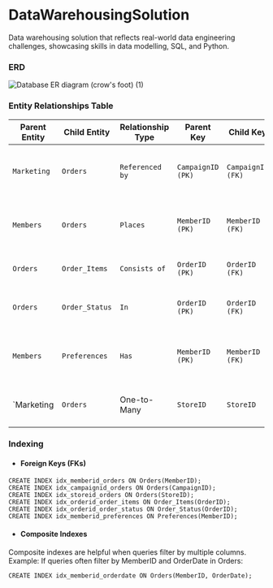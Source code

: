# DataWarehousingSolution
Data warehousing solution that reflects real-world data engineering  challenges, showcasing skills in data modelling, SQL, and Python. 

### ERD
![Database ER diagram (crow's foot) (1)](https://github.com/user-attachments/assets/5d69497d-119d-4d7d-a437-473009f0cacc)


### Entity Relationships Table

| **Parent Entity** | **Child Entity**  | **Relationship Type** | **Parent Key**     | **Child Key**     | **Cardinality**                 |
|--------------------|-------------------|------------------------|--------------------|-------------------|----------------------------------|
| `Marketing`        | `Orders`         | `Referenced by`        | `CampaignID (PK)`  | `CampaignID (FK)` | One Campaign → Many Orders (1:∞)|
| `Members`          | `Orders`         | `Places`               | `MemberID (PK)`    | `MemberID (FK)`   | One Member → Many Orders (1:∞)  |
| `Orders`           | `Order_Items`    | `Consists of`          | `OrderID (PK)`     | `OrderID (FK)`    | One Order → Many Items (1:∞)    |
| `Orders`           | `Order_Status`   | `In`                   | `OrderID (PK)`     | `OrderID (FK)`    | One Order → Many Statuses (1:∞) |
| `Members`          | `Preferences`    | `Has`                  | `MemberID (PK)`    | `MemberID (FK)`   | One Member → Many Preferences (1:∞) |
| `Marketing          | `Orders`        | One-to-Many            | `StoreID `         | `StoreID`         | One Store → Many or zero Orders (0:∞)   |

### Indexing
- #### Foreign Keys (FKs)
```
CREATE INDEX idx_memberid_orders ON Orders(MemberID);
CREATE INDEX idx_campaignid_orders ON Orders(CampaignID);
CREATE INDEX idx_storeid_orders ON Orders(StoreID);
CREATE INDEX idx_orderid_order_items ON Order_Items(OrderID);
CREATE INDEX idx_orderid_order_status ON Order_Status(OrderID);
CREATE INDEX idx_memberid_preferences ON Preferences(MemberID);
```
- #### Composite Indexes

Composite indexes are helpful when queries filter by multiple columns.
Example: If queries often filter by MemberID and OrderDate in Orders:
```
CREATE INDEX idx_memberid_orderdate ON Orders(MemberID, OrderDate);
```
